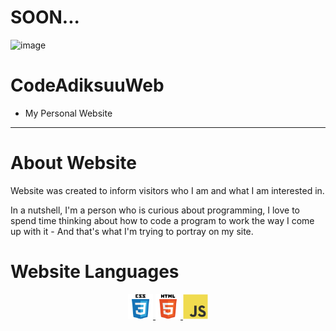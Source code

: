 # SOON...
![image](https://github.com/Adiksuu/CodeAdiksuuWeb/assets/75419729/07e0adad-b7e7-408d-b018-aff4a112dedc)


# CodeAdiksuuWeb
- My Personal Website

---

# About Website
Website was created to inform visitors who I am and what I am interested in.

In a nutshell, I'm a person who is curious about programming, I love to spend time thinking about how to code a program to work the way I come up with it - And that's what I'm trying to portray on my site. 

# Website Languages
<p align="center"></a> <a href="https://www.w3schools.com/css/" target="_blank" rel="noreferrer"> <img src="https://raw.githubusercontent.com/devicons/devicon/master/icons/css3/css3-original-wordmark.svg" alt="css3" width="40" height="40"/> </a> <a href="https://www.w3.org/html/" target="_blank" rel="noreferrer"> <img src="https://raw.githubusercontent.com/devicons/devicon/master/icons/html5/html5-original-wordmark.svg" alt="html5" width="40" height="40"/> </a> <a href="https://developer.mozilla.org/en-US/docs/Web/JavaScript" target="_blank" rel="noreferrer"> <img src="https://raw.githubusercontent.com/devicons/devicon/master/icons/javascript/javascript-original.svg" alt="javascript" width="40" height="40"/> </p>
